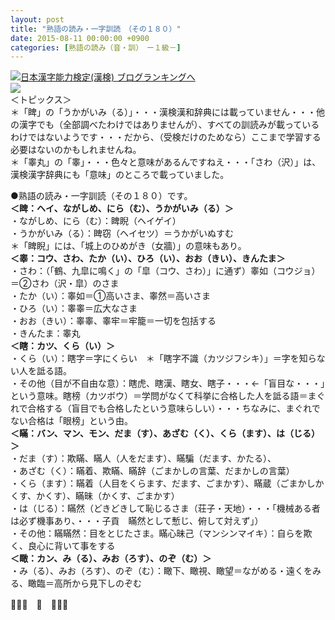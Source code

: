 ```yaml
---
layout: post
title: "熟語の読み・一字訓読　（その１８０）"
date: 2015-08-11 00:00:00 +0900
categories: [熟語の読み（音・訓）　ー１級－]
---
```


[![](/syuusyuu9701/assets/images/熟語の読み・一字訓読-（その１８０）-br_c_3028_1.gif)](http://blog.with2.net/link.php?1659096:3028 "日本漢字能力検定(漢検) ブログランキングへ")[日本漢字能力検定(漢検) ブログランキングへ](http://blog.with2.net/link.php?1659096:3028)  
![](/syuusyuu9701/assets/images/熟語の読み・一字訓読-（その１８０）-48100332e9131a7d02825684653b7518.jpg)  
＜トピックス＞  
＊「睥」の「うかがいみ（る）」・・・漢検漢和辞典には載っていません・・・他の漢字でも（全部調べたわけではありませんが）、すべての訓読みが載っているわけではないようです・・・だから、（受検だけのためなら）ここまで学習する必要はないのかもしれませんね。  
＊「睾丸」の「睾」・・・色々と意味があるんですねえ・・・「さわ（沢）」は、漢検漢字辞典にも「意味」のところで載っていました。  
  
●熟語の読み・一字訓読（その１８０）です。  
**＜睥：ヘイ、ながしめ、にら（む）、うかがいみ（る）＞**  
・ながしめ、にら（む）：睥睨（ヘイゲイ）  
・うかがいみ（る）：睥窃（ヘイセツ）＝うかがいぬすむ  
＊「睥睨」には、「城上のひめがき（女牆）」の意味もあり。  
**＜睾：コウ、さわ、たか（い）、ひろ（い）、おお（きい）、きんたま＞**  
・さわ：（「鶴、九皐に鳴く」の「皐（コウ、さわ）」に通ず）睾如（コウジョ）＝②さわ（沢・皐）のさま  
・たか（い）：睾如＝①高いさま、睾然＝高いさま  
・ひろ（い）：睾睾＝広大なさま  
・おお（きい）：睾睾、睾牢＝牢籠＝一切を包括する  
・きんたま：睾丸  
**＜瞎：カツ、くら（い）＞**  
・くら（い）：瞎字＝字にくらい　＊「瞎字不識（カツジフシキ）」＝字を知らない人を詆る語。  
・その他（目が不自由な意）：瞎虎、瞎漢、瞎女、瞎子・・・←「盲目な・・・」という意味。瞎榜（カツボウ）＝学問がなくて科挙に合格した人を詆る語＝まぐれで合格する（盲目でも合格したという意味らしい）・・・ちなみに、まぐれでない合格は「眼榜」という由。  
**＜瞞：バン、マン、モン、だま（す）、あざむ（く）、くら（ます）、は（じる）＞**  
・だま（す）：欺瞞、瞞人（人をだます）、瞞騙（だます、かたる）、  
・あざむ（く）：瞞着、欺瞞、瞞辞（ごまかしの言葉、だまかしの言葉）  
・くら（ます）：瞞着（人目をくらます、だます、ごまかす）、瞞蔵（ごまかしかくす、かくす）、瞞昧（かくす、ごまかす）  
・は（じる）：瞞然（どきどきして恥じるさま（荘子・天地）・・・「機械ある者は必ず機事あり、・・・子貢　瞞然として慙じ、俯して対えず」）  
・その他：瞞瞞然：目をとじたさま。瞞心昧己（マンシンマイキ）：自らを欺く、良心に背いて事をする  
**＜瞰：カン、み（る）、みお（ろす）、のぞ（む）＞**  
・み（る）、みお（ろす）、のぞ（む）：瞰下、瞰視、瞰望＝ながめる・遠くをみる、瞰臨＝高所から見下しのぞむ  
  
👋👋👋　🐑　👋👋👋